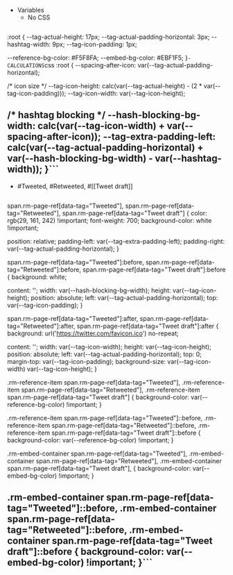 - Variables
    - No CSS
        ```css
:root {
  --tag-actual-height: 17px;
  --tag-actual-padding-horizontal: 3px;
  --hashtag-width: 9px;
  --tag-icon-padding: 1px;
  
  --reference-bg-color: #F5F8FA;
  --embed-bg-color: #EBF1F5;
}```
    - CALCULATIONS
        ```css
:root {
  --spacing-after-icon: var(--tag-actual-padding-horizontal);
  
  /* icon size */
  --tag-icon-height: calc(var(--tag-actual-height) - (2 * var(--tag-icon-padding)));
  --tag-icon-width: var(--tag-icon-height);
  
  /* hashtag blocking */
  --hash-blocking-bg-width: calc(var(--tag-icon-width) + var(--spacing-after-icon));
  --tag-extra-padding-left: calc(var(--tag-actual-padding-horizontal) + var(--hash-blocking-bg-width) - var(--hashtag-width));
}```
- 
- #Tweeted, #Retweeted, #[[Tweet draft]]
    ```css
span.rm-page-ref[data-tag="Tweeted"],
span.rm-page-ref[data-tag="Retweeted"],
span.rm-page-ref[data-tag="Tweet draft"] {
  color: rgb(29, 161, 242) !important;
  font-weight: 700;
  background-color: white !important;

  position: relative;
  padding-left: var(--tag-extra-padding-left);
  padding-right: var(--tag-actual-padding-horizontal);
}

span.rm-page-ref[data-tag="Tweeted"]:before,
span.rm-page-ref[data-tag="Retweeted"]:before,
span.rm-page-ref[data-tag="Tweet draft"]:before {
  background: white;

  content: '';
  width: var(--hash-blocking-bg-width);
  height: var(--tag-icon-height);
  position: absolute;
  left: var(--tag-actual-padding-horizontal);
  top: var(--tag-icon-padding);
}

span.rm-page-ref[data-tag="Tweeted"]:after,
span.rm-page-ref[data-tag="Retweeted"]:after,
span.rm-page-ref[data-tag="Tweet draft"]:after {
  background: url('https://twitter.com/favicon.ico') no-repeat;
  
  content: '';
  width: var(--tag-icon-width);
  height: var(--tag-icon-height);
  position: absolute;
  left: var(--tag-actual-padding-horizontal);
  top: 0;
  margin-top: var(--tag-icon-padding);
  background-size: var(--tag-icon-width) var(--tag-icon-height);
}

.rm-reference-item span.rm-page-ref[data-tag="Tweeted"],
.rm-reference-item span.rm-page-ref[data-tag="Retweeted"],
.rm-reference-item span.rm-page-ref[data-tag="Tweet draft"] {
  background-color: var(--reference-bg-color) !important;
}

.rm-reference-item span.rm-page-ref[data-tag="Tweeted"]::before,
.rm-reference-item span.rm-page-ref[data-tag="Retweeted"]::before,
.rm-reference-item span.rm-page-ref[data-tag="Tweet draft"]::before {
  background-color: var(--reference-bg-color) !important;
}

.rm-embed-container span.rm-page-ref[data-tag="Tweeted"],
.rm-embed-container span.rm-page-ref[data-tag="Retweeted"],
.rm-embed-container span.rm-page-ref[data-tag="Tweet draft"], {
  background-color: var(--embed-bg-color) !important;
}

.rm-embed-container span.rm-page-ref[data-tag="Tweeted"]::before,
.rm-embed-container span.rm-page-ref[data-tag="Retweeted"]::before,
.rm-embed-container span.rm-page-ref[data-tag="Tweet draft"]::before {
  background-color: var(--embed-bg-color) !important;
}```
- 
